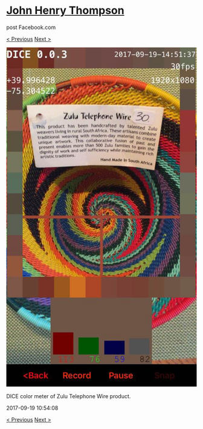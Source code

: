 # [John Henry Thompson](../README.md)
post Facebook.com

[< Previous](2017-09-21-1.md) [Next >](2017-09-17-1.md)

[![](../media/2017-09-19/Timeline-Photos-DICE-color-meter-of-Zulu-Telephone-Wire-product.jpg)](../README.md)

DICE color meter of Zulu Telephone Wire product.

2017-09-19 10:54:08

[< Previous](2017-09-21-1.md) [Next >](2017-09-17-1.md)